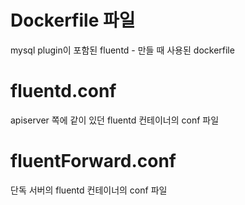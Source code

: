 
# Dockerfile 파일
mysql plugin이 포함된 fluentd - 만들 때 사용된 dockerfile  

# fluentd.conf  
apiserver 쪽에 같이 있던 fluentd 컨테이너의 conf 파일  

# fluentForward.conf  
단독 서버의 fluentd 컨테이너의 conf 파일  
